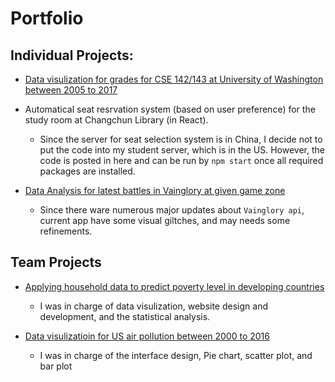 # Portfolio

## Individual Projects:

- [Data visulization for grades for CSE 142/143 at University of Washington between 2005 to 2017](https://github.com/HowardPu/CSE-Data-Analysis)

- Automatical seat resrvation system (based on user preference) for the study room at Changchun Library (in React).
  
  - Since the server for seat selection system is in China, I decide not to put the code into my student server, which is in the US. However, the code is posted in here and can be run by `npm start` once all required packages are installed.

- [Data Analysis for latest battles in Vainglory at given game zone](http://students.washington.edu/howardpu/info/p3-HowardPu/)

  - Since there ware numerous major updates about `Vainglory api`, current app have some visual giltches, and may needs some refinements.



## Team Projects

- [Applying household data to predict poverty level in developing countries](http://students.washington.edu/howardpu/info/poverty-prediction/#/)

  - I was in charge of data visulization, website design and development, and the statistical analysis.
  

- [Data visulizatioin for US air pollution between 2000 to 2016](https://howardpu.shinyapps.io/INFO-201-FINAL-PROJECT-AIR-POLLUTION/)

  - I was in charge of the interface design, Pie chart, scatter plot, and bar plot
 

